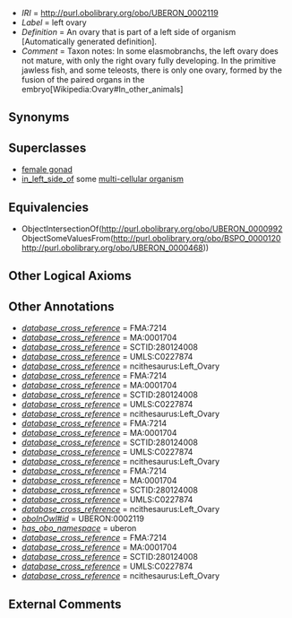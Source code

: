  * *IRI* = http://purl.obolibrary.org/obo/UBERON_0002119
 * *Label* = left ovary
 * *Definition* = An ovary that is part of a left side of organism [Automatically generated definition].
 * *Comment* = Taxon notes: In some elasmobranchs, the left ovary does not mature, with only the right ovary fully developing. In the primitive jawless fish, and some teleosts, there is only one ovary, formed by the fusion of the paired organs in the embryo[Wikipedia:Ovary#In_other_animals]

## Synonyms


## Superclasses

 * [female gonad](../../UBERON/92/UBERON_0000992.md)
 * [in_left_side_of](../../BSPO/20/BSPO_0000120.md) some [multi-cellular organism](../../UBERON/68/UBERON_0000468.md)

## Equivalencies

 * ObjectIntersectionOf(<http://purl.obolibrary.org/obo/UBERON_0000992> ObjectSomeValuesFrom(<http://purl.obolibrary.org/obo/BSPO_0000120> <http://purl.obolibrary.org/obo/UBERON_0000468>))

## Other Logical Axioms


## Other Annotations

 * *[database_cross_reference](../../ef/oboInOwl#hasDbXref.md)* = FMA:7214
 * *[database_cross_reference](../../ef/oboInOwl#hasDbXref.md)* = MA:0001704
 * *[database_cross_reference](../../ef/oboInOwl#hasDbXref.md)* = SCTID:280124008
 * *[database_cross_reference](../../ef/oboInOwl#hasDbXref.md)* = UMLS:C0227874
 * *[database_cross_reference](../../ef/oboInOwl#hasDbXref.md)* = ncithesaurus:Left_Ovary
 * *[database_cross_reference](../../ef/oboInOwl#hasDbXref.md)* = FMA:7214
 * *[database_cross_reference](../../ef/oboInOwl#hasDbXref.md)* = MA:0001704
 * *[database_cross_reference](../../ef/oboInOwl#hasDbXref.md)* = SCTID:280124008
 * *[database_cross_reference](../../ef/oboInOwl#hasDbXref.md)* = UMLS:C0227874
 * *[database_cross_reference](../../ef/oboInOwl#hasDbXref.md)* = ncithesaurus:Left_Ovary
 * *[database_cross_reference](../../ef/oboInOwl#hasDbXref.md)* = FMA:7214
 * *[database_cross_reference](../../ef/oboInOwl#hasDbXref.md)* = MA:0001704
 * *[database_cross_reference](../../ef/oboInOwl#hasDbXref.md)* = SCTID:280124008
 * *[database_cross_reference](../../ef/oboInOwl#hasDbXref.md)* = UMLS:C0227874
 * *[database_cross_reference](../../ef/oboInOwl#hasDbXref.md)* = ncithesaurus:Left_Ovary
 * *[database_cross_reference](../../ef/oboInOwl#hasDbXref.md)* = FMA:7214
 * *[database_cross_reference](../../ef/oboInOwl#hasDbXref.md)* = MA:0001704
 * *[database_cross_reference](../../ef/oboInOwl#hasDbXref.md)* = SCTID:280124008
 * *[database_cross_reference](../../ef/oboInOwl#hasDbXref.md)* = UMLS:C0227874
 * *[database_cross_reference](../../ef/oboInOwl#hasDbXref.md)* = ncithesaurus:Left_Ovary
 * *[oboInOwl#id](../../id/oboInOwl#id.md)* = UBERON:0002119
 * *[has_obo_namespace](../../ce/oboInOwl#hasOBONamespace.md)* = uberon
 * *[database_cross_reference](../../ef/oboInOwl#hasDbXref.md)* = FMA:7214
 * *[database_cross_reference](../../ef/oboInOwl#hasDbXref.md)* = MA:0001704
 * *[database_cross_reference](../../ef/oboInOwl#hasDbXref.md)* = SCTID:280124008
 * *[database_cross_reference](../../ef/oboInOwl#hasDbXref.md)* = UMLS:C0227874
 * *[database_cross_reference](../../ef/oboInOwl#hasDbXref.md)* = ncithesaurus:Left_Ovary

## External Comments

